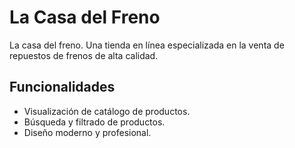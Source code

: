 # La Casa del Freno

La casa del freno. Una tienda en línea especializada en la venta de repuestos de frenos de alta calidad.

## Funcionalidades

- Visualización de catálogo de productos.
- Búsqueda y filtrado de productos.
- Diseño moderno y profesional.
